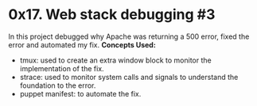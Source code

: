 # 0x17. Web stack debugging #3
In this project debugged why Apache was returning a 500 error, fixed the error and automated my fix.
**Concepts Used:**
- tmux: used to create an extra window block to monitor the implementation of the fix.
- strace: used to monitor system calls and signals to understand the foundation to the error.
- puppet manifest: to automate the fix.
